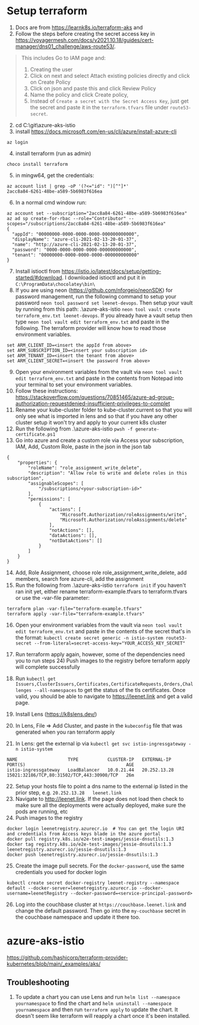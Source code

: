 #  Setup terraform

1. Docs are from https://learnk8s.io/terraform-aks and 
1. Follow the steps before creating the secret access key in https://voyagermesh.com/docs/v2021.10.18/guides/cert-manager/dns01_challenge/aws-route53/. 
> This includes Go to IAM page and:
> 1. Creating the user
> 2. Click on next and select Attach existing policies directly and click on Create Policy
> 3. Click on json and paste this and click Review Policy
> 4. Name the policy and click Create policy, 
> 5. Instead of `Create a secret with the Secret Access Key`, just get the secret and paste it in the `terraform.tfvars` file under `route53-secret`.
2. cd C:\git\azure-aks-istio
3. install https://docs.microsoft.com/en-us/cli/azure/install-azure-cli
```
az login
```
4. install terraform (run as admin)
```
choco install terraform
```
5. in mingw64, get the credentials:
```
az account list | grep -oP '(?<="id": ")[^"]*'
2acc8a84-6261-48be-a589-5b6983f616ea
```
6. In a normal cmd window run:
```
az account set --subscription="2acc8a84-6261-48be-a589-5b6983f616ea"
az ad sp create-for-rbac --role="Contributor" --scopes="/subscriptions/2acc8a84-6261-48be-a589-5b6983f616ea"
{
  "appId": "00000000-0000-0000-0000-000000000000",
  "displayName": "azure-cli-2021-02-13-20-01-37",
  "name": "http://azure-cli-2021-02-13-20-01-37",
  "password": "0000-0000-0000-0000-000000000000",
  "tenant": "00000000-0000-0000-0000-000000000000"
}
```
7. Install istioctl from https://istio.io/latest/docs/setup/getting-started/#download. I downloaded istioctl and put it in `C:\ProgramData\chocolatey\bin\`
8. If you are using neon (https://github.com/nforgeio/neonSDK) for password management, run the following command to setup your password `neon tool password set leenet-devops`. Then setup your vault by running from this path: .\azure-aks-istio `neon tool vault create terraform_env.txt leenet-devops`. If you already have a vault setup then type `neon tool vault edit terraform_env.txt` and paste in the following. The terraform provider will know how to read those environment variables. 
```
set ARM_CLIENT_ID=<insert the appId from above>
set ARM_SUBSCRIPTION_ID=<insert your subscription id>
set ARM_TENANT_ID=<insert the tenant from above>
set ARM_CLIENT_SECRET=<insert the password from above>
```
9. Open your environment variables from the vault via `neon tool vault edit terraform_env.txt` and paste in the contents from Notepad into your terminal to set your environment variables.
10. Follow these instructions: https://stackoverflow.com/questions/70851465/azure-ad-group-authorization-requestdenied-insufficient-privileges-to-complet
11. Rename your kube-cluster folder to kube-cluster.current so that you will only see what is imported in lens and so that if you have any other cluster setup it won't try and apply to your current k8s cluster
12. Run the following from .\azure-aks-istio `pwsh -f generate-certificate.ps1`
13. Go into azure and create a custom role via Access your subscription, IAM, Add, Custom Role, paste in the json in the json tab
```
{
    "properties": {
        "roleName": "role_assignment_write_delete",
        "description": "Allow role to write and delete roles in this subscription",
        "assignableScopes": [
            "/subscriptions/<your-subscription-id>"
        ],
        "permissions": [
            {
                "actions": [
                    "Microsoft.Authorization/roleAssignments/write",
                    "Microsoft.Authorization/roleAssignments/delete"
                ],
                "notActions": [],
                "dataActions": [],
                "notDataActions": []
            }
        ]
    }
}
```
14. Add, Role Assignment, choose role role_assignment_write_delete, add members, search fore azure-cli, add the assignment
15. Run the following from .\azure-aks-istio `terraform init` if you haven't ran init yet, either rename terraform-example.tfvars to terraform.tfvars or use the -var-file parameter:
```
terraform plan -var-file="terraform-example.tfvars"
terraform apply -var-file="terraform-example.tfvars"
```
16. Open your environment variables from the vault via `neon tool vault edit terraform_env.txt` and paste in the contents of the secret that's in the format: `kubectl create secret generic -n istio-system route53-secret --from-literal=secret-access-key="YOUR_ACCESS_KEY_SECRET"`
17. Run terraform apply again, however, some of the dependencies need you to run steps 24) Push images to the registry before terraform apply will complete successfully
18. Run `kubectl get Issuers,ClusterIssuers,Certificates,CertificateRequests,Orders,Challenges --all-namespaces` to get the status of the tls certificates. Once valid, you should be able to navigate to https://leenet.link and get a valid page. 

19. Install Lens (https://k8slens.dev/)
20. In Lens, File => Add Cluster, and paste in the `kubeconfig` file that was generated when you ran terraform apply
21. In Lens: get the external ip via `kubectl get svc istio-ingressgateway -n istio-system`
```
NAME                   TYPE           CLUSTER-IP   EXTERNAL-IP    PORT(S)                                      AGE
istio-ingressgateway   LoadBalancer   10.0.21.44   20.252.13.28   15021:32186/TCP,80:31502/TCP,443:30900/TCP   26m
```
22. Setup your hosts file to point a dns name to the external ip listed in the prior step, e.g. `20.252.13.28	leenet.link`
23. Navigate to http://leenet.link. If the page does not load then check to make sure all the deployments were actually deployed, make sure the pods are running, etc
24. Push images to the registry
```
docker login leenetregistry.azurecr.io  # You can get the login URI and credentials from Access keys blade in the azure portal
docker pull registry.k8s.io/e2e-test-images/jessie-dnsutils:1.3
docker tag registry.k8s.io/e2e-test-images/jessie-dnsutils:1.3 leenetregistry.azurecr.io/jessie-dnsutils:1.3
docker push leenetregistry.azurecr.io/jessie-dnsutils:1.3
```
25. Create the image pull secrets. For the `docker-password`, use the same credentials you used for docker login
```
kubectl create secret docker-registry leenet-registry --namespace default --docker-server=leenetregistry.azurecr.io --docker-username=leenetRegistry --docker-password=<service-principal-password>
```
26. Log into the couchbase cluster at `https://couchbase.leenet.link` and change the default password. Then go into the `my-couchbase` secret in the couchbase namespace and update it there too.
# azure-aks-istio

https://github.com/hashicorp/terraform-provider-kubernetes/blob/main/_examples/aks/


## Troubleshooting
1. To update a chart you can use Lens and run `helm list --namespace yournamespace` to find the chart and `helm uninstall --namespace yournamespace` and then run `terraform apply` to update the chart. It doesn't seem like terraform will reapply a chart once it's been installed.